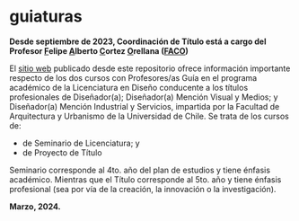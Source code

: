 # guiaturas

**Desde septiembre de 2023, Coordinación de Título está a cargo del Profesor <ins>F</ins>elipe <ins>A</ins>lberto <ins>C</ins>ortez <ins>O</ins>rellana ([FACO](https://github.com/profesorfaco))**

El [sitio web](https://disenouchile.github.io/guiaturas/) publicado desde este repositorio ofrece información importante respecto de los dos cursos con Profesores/as Guía en el programa académico de la Licenciatura en Diseño conducente a los títulos profesionales de Diseñador(a); Diseñador(a) Mención Visual y Medios; y Diseñador(a) Mención Industrial y Servicios, impartida por la Facultad de Arquitectura y Urbanismo de la Universidad de Chile. Se trata de los cursos de:

- de Seminario de Licenciatura; y
- de Proyecto de Título

Seminario corresponde al 4to. año del plan de estudios y tiene énfasis académico. Mientras que el Título corresponde al 5to. año y tiene énfasis profesional (sea por vía de la creación, la innovación o la investigación).

**Marzo, 2024.**
